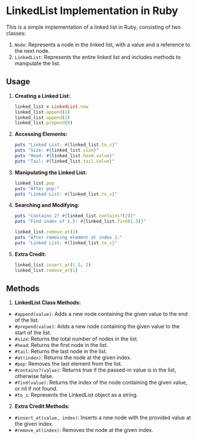 # LinkedList Implementation in Ruby

This is a simple implementation of a linked list in Ruby, consisting of two classes:

1. `Node`: Represents a node in the linked list, with a value and a reference to the next node.
2. `LinkedList`: Represents the entire linked list and includes methods to manipulate the list.

## Usage

1. **Creating a Linked List:**

   ```ruby
   linked_list = LinkedList.new
   linked_list.append(1)
   linked_list.append(2)
   linked_list.prepend(0)
   ```

2. **Accessing Elements:**

   ```ruby
   puts "Linked List: #{linked_list.to_s}"
   puts "Size: #{linked_list.size}"
   puts "Head: #{linked_list.head.value}"
   puts "Tail: #{linked_list.tail.value}"
   ```

3. **Manipulating the Linked List:**

   ```ruby
   linked_list.pop
   puts "After pop:"
   puts "Linked List: #{linked_list.to_s}"
   ```

4. **Searching and Modifying:**

   ```ruby
   puts "Contains 2? #{linked_list.contains?(2)}"
   puts "Find index of 1.5: #{linked_list.find(1.5)}"

   linked_list.remove_at(1)
   puts "After removing element at index 1:"
   puts "Linked List: #{linked_list.to_s}"
   ```

5. **Extra Credit:**

   ```ruby
   linked_list.insert_at(1.5, 2)
   linked_list.remove_at(1)
   ```
## Methods

1. **LinkedList Class Methods:**

- `#append(value)`: Adds a new node containing the given value to the end of the list.
- `#prepend(value)`: Adds a new node containing the given value to the start of the list.
- `#size`: Returns the total number of nodes in the list.
- `#head`: Returns the first node in the list.
- `#tail`: Returns the last node in the list.
- `#at(index)`: Returns the node at the given index.
- `#pop`: Removes the last element from the list.
- `#contains?(value)`: Returns true if the passed-in value is in the list, otherwise false.
- `#find(value)`: Returns the index of the node containing the given value, or nil if not found.
- `#to_s`: Represents the LinkedList object as a string.

2. **Extra Credit Methods:**

- `#insert_at(value, index)`: Inserts a new node with the provided value at the given index.
- `#remove_at(index)`: Removes the node at the given index.
